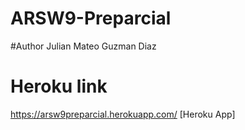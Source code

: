 # ARSW9-Preparcial

#Author
Julian Mateo Guzman Diaz

# Heroku link
https://arsw9preparcial.herokuapp.com/ [Heroku App]



